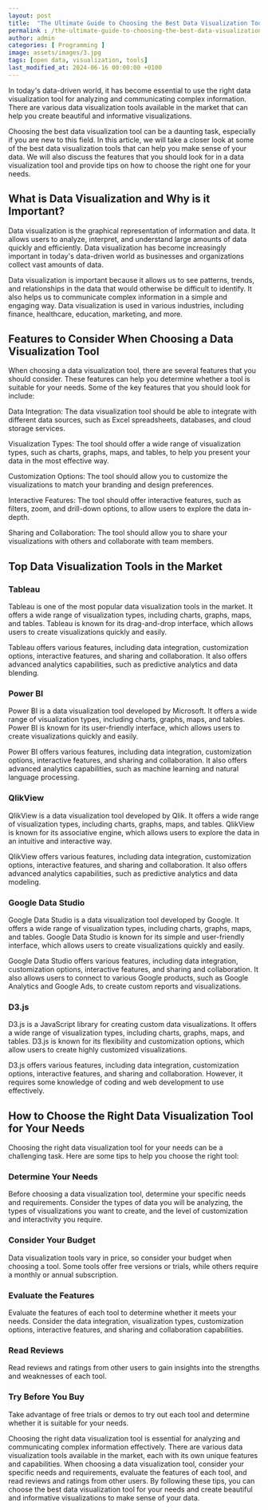 ```yaml
---
layout: post
title:  "The Ultimate Guide to Choosing the Best Data Visualization Tool"
permalink : /the-ultimate-guide-to-choosing-the-best-data-visualization-tool
author: admin
categories: [ Programming ]
image: assets/images/3.jpg
tags: [open data, visualization, tools]
last_modified_at: 2024-06-16 00:00:00 +0100
---
```


In today's data-driven world, it has become essential to use the right data visualization tool for analyzing and communicating complex information. There are various data visualization tools available in the market that can help you create beautiful and informative visualizations.

Choosing the best data visualization tool can be a daunting task, especially if you are new to this field. In this article, we will take a closer look at some of the best data visualization tools that can help you make sense of your data. We will also discuss the features that you should look for in a data visualization tool and provide tips on how to choose the right one for your needs.

## What is Data Visualization and Why is it Important?

Data visualization is the graphical representation of information and data. It allows users to analyze, interpret, and understand large amounts of data quickly and efficiently. Data visualization has become increasingly important in today's data-driven world as businesses and organizations collect vast amounts of data.

Data visualization is important because it allows us to see patterns, trends, and relationships in the data that would otherwise be difficult to identify. It also helps us to communicate complex information in a simple and engaging way. Data visualization is used in various industries, including finance, healthcare, education, marketing, and more.

## Features to Consider When Choosing a Data Visualization Tool

When choosing a data visualization tool, there are several features that you should consider. These features can help you determine whether a tool is suitable for your needs. Some of the key features that you should look for include:

Data Integration: The data visualization tool should be able to integrate with different data sources, such as Excel spreadsheets, databases, and cloud storage services.

Visualization Types: The tool should offer a wide range of visualization types, such as charts, graphs, maps, and tables, to help you present your data in the most effective way.

Customization Options: The tool should allow you to customize the visualizations to match your branding and design preferences.

Interactive Features: The tool should offer interactive features, such as filters, zoom, and drill-down options, to allow users to explore the data in-depth.

Sharing and Collaboration: The tool should allow you to share your visualizations with others and collaborate with team members.

## Top Data Visualization Tools in the Market

### Tableau
Tableau is one of the most popular data visualization tools in the market. It offers a wide range of visualization types, including charts, graphs, maps, and tables. Tableau is known for its drag-and-drop interface, which allows users to create visualizations quickly and easily.

Tableau offers various features, including data integration, customization options, interactive features, and sharing and collaboration. It also offers advanced analytics capabilities, such as predictive analytics and data blending.

### Power BI
Power BI is a data visualization tool developed by Microsoft. It offers a wide range of visualization types, including charts, graphs, maps, and tables. Power BI is known for its user-friendly interface, which allows users to create visualizations quickly and easily.

Power BI offers various features, including data integration, customization options, interactive features, and sharing and collaboration. It also offers advanced analytics capabilities, such as machine learning and natural language processing.

### QlikView
QlikView is a data visualization tool developed by Qlik. It offers a wide range of visualization types, including charts, graphs, maps, and tables. QlikView is known for its associative engine, which allows users to explore the data in an intuitive and interactive way.

QlikView offers various features, including data integration, customization options, interactive features, and sharing and collaboration. It also offers advanced analytics capabilities, such as predictive analytics and data modeling.

### Google Data Studio
Google Data Studio is a data visualization tool developed by Google. It offers a wide range of visualization types, including charts, graphs, maps, and tables. Google Data Studio is known for its simple and user-friendly interface, which allows users to create visualizations quickly and easily.

Google Data Studio offers various features, including data integration, customization options, interactive features, and sharing and collaboration. It also allows users to connect to various Google products, such as Google Analytics and Google Ads, to create custom reports and visualizations.

### D3.js
D3.js is a JavaScript library for creating custom data visualizations. It offers a wide range of visualization types, including charts, graphs, maps, and tables. D3.js is known for its flexibility and customization options, which allow users to create highly customized visualizations.

D3.js offers various features, including data integration, customization options, interactive features, and sharing and collaboration. However, it requires some knowledge of coding and web development to use effectively.

## How to Choose the Right Data Visualization Tool for Your Needs

Choosing the right data visualization tool for your needs can be a challenging task. Here are some tips to help you choose the right tool:

### Determine Your Needs
Before choosing a data visualization tool, determine your specific needs and requirements. Consider the types of data you will be analyzing, the types of visualizations you want to create, and the level of customization and interactivity you require.

### Consider Your Budget
Data visualization tools vary in price, so consider your budget when choosing a tool. Some tools offer free versions or trials, while others require a monthly or annual subscription.

### Evaluate the Features
Evaluate the features of each tool to determine whether it meets your needs. Consider the data integration, visualization types, customization options, interactive features, and sharing and collaboration capabilities.

### Read Reviews
Read reviews and ratings from other users to gain insights into the strengths and weaknesses of each tool.

### Try Before You Buy
Take advantage of free trials or demos to try out each tool and determine whether it is suitable for your needs.



Choosing the right data visualization tool is essential for analyzing and communicating complex information effectively. There are various data visualization tools available in the market, each with its own unique features and capabilities.
When choosing a data visualization tool, consider your specific needs and requirements, evaluate the features of each tool, and read reviews and ratings from other users. By following these tips, you can choose the best data visualization tool for your needs and create beautiful and informative visualizations to make sense of your data.
